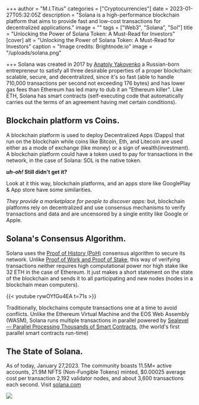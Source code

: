 +++
author = "M.I.Titus"
categories = ["Cryptocurrencies"]
date = 2023-01-27T05:32:05Z
description = "Solana is a high-performance blockchain platform that aims to provide fast and low-cost transactions for decentralized applications."
image = ""
tags = ["Web3", "Solana", "Sol"]
title = "Unlocking the Power of Solana Token: A Must-Read for Investors"
[cover]
alt = "Unlocking the Power of Solana Token: A Must-Read for Investors"
caption = "Image credits: Brightnode.io"
image = "/uploads/solana.png"

+++
Solana was created in 2017 by [Anatoly Yakovenko](https://www.crunchbase.com/person/anatoly-yakovenko) a Russian-born entrepreneur to satisfy all three desirable properties of a proper blockchain:  scalable, secure, and decentralized, since it's so fast (able to handle 710,000 transactions per second not exceeding 176 bytes) and has lower gas fees than Ethereum has led many to dub it an "Ethereum killer". Like ETH, Solana has smart contracts (self-executing code that automatically carries out the terms of an agreement having met certain conditions).

## Blockchain platform vs Coins.

A blockchain platform is used to deploy Decentralized Apps (Dapps) that run on the blockchain while coins like Bitcoin, Eth, and Litecoin are used either as a mode of exchange (like money) or a sign of wealth(investment). A blockchain platform could have a token used to pay for transactions in the network, in the case of Solana: SOL is the native token.

**_uh-oh!_ Still didn't get it?**

Look at it this way, blockchain platforms, and an apps store like GooglePlay & App store have some similarities.

_They provide a marketplace for people to discover apps:_ but, blockchain platforms rely on decentralized and use consensus mechanisms to verify transactions and data and are uncensored by a single entity like Google or Apple.

## Solana's Consensus Algorithm.

Solana uses the [Proof of History (PoH)](https://medium.com/solana-labs/proof-of-history-a-clock-for-blockchain-cf47a61a9274) consensus algorithm to secure its network. Unlike [Proof of Work and Proof of Stake](https://blog.bunnieabc.com/posts/the-great-etherum-merge/#proof-of-work-vs-proof-of-stake), this way of verifying transactions neither requires high computational power nor high stake like 32 ETH in the case of Ethereum. It just makes a short statement on the state of the blockchain and sends it to all participating and new nodes (nodes in a blockchain mean computers).

{{< youtube rywOYfGu4EA t=71s >}}

Traditionally, blockchains compute transactions one at a time to avoid conflicts. Unlike the Ethereum Virtual Machine and the EOS Web Assembly (WASM), Solana runs multiple transactions in parallel powered by [Sealevel — Parallel Processing Thousands of Smart Contracts](https://medium.com/solana-labs/sealevel-parallel-processing-thousands-of-smart-contracts-d814b378192), (the world's first parallel smart contracts run-time)

## The State of Solana.

As of today, January 27,2023. The community boasts 11.5M= active accounts, 21.9M NFTS (Non-Fungible Tokens) minted, $0.00025 average cost per transaction 2,192 validator nodes, and about 3,600 transactions each second. Visit [solana.com](solana.com)

![](/uploads/screenshot-from-2023-01-27-18-10-47.png)